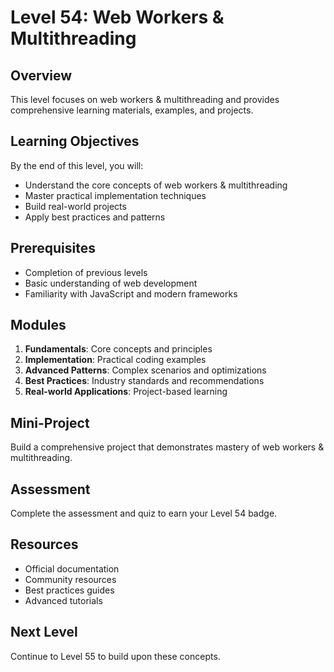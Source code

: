 # Level 54: Web Workers & Multithreading

## Overview
This level focuses on web workers & multithreading and provides comprehensive learning materials, examples, and projects.

## Learning Objectives
By the end of this level, you will:
- Understand the core concepts of web workers & multithreading
- Master practical implementation techniques
- Build real-world projects
- Apply best practices and patterns

## Prerequisites
- Completion of previous levels
- Basic understanding of web development
- Familiarity with JavaScript and modern frameworks

## Modules
1. **Fundamentals**: Core concepts and principles
2. **Implementation**: Practical coding examples
3. **Advanced Patterns**: Complex scenarios and optimizations
4. **Best Practices**: Industry standards and recommendations
5. **Real-world Applications**: Project-based learning

## Mini-Project
Build a comprehensive project that demonstrates mastery of web workers & multithreading.

## Assessment
Complete the assessment and quiz to earn your Level 54 badge.

## Resources
- Official documentation
- Community resources
- Best practices guides
- Advanced tutorials

## Next Level
Continue to Level 55 to build upon these concepts.

